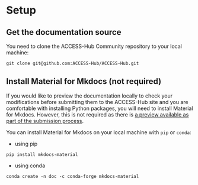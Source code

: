 # Setup

## Get the documentation source
You need to clone the ACCESS-Hub Community repository to your local machine:
```
git clone git@github.com:ACCESS-Hub/ACCESS-Hub.git
```

## Install Material for Mkdocs (not required)
If you would like to preview the documentation locally to check your modifications before submitting them to the ACCESS-Hub site and you are comfortable with installing Python packages, you will need to install Material for Mkdocs. However, this is not required as there is [a preview available as part of the submission process](../modify_documentation/#preview-of-the-documentation).

You can install Material for Mkdocs on your local machine with `pip` or `conda`:

 - using pip
 ```
 pip install mkdocs-material
 ```
 - using conda
 ```
 conda create -n doc -c conda-forge mkdocs-material
 ```
